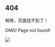 ## 404

啊呀，页面找不到了！

OMG! Page not found!

![](https://cdn.jsdelivr.net/gh/hassanblog/CDN@v20210405/img/404.png)
